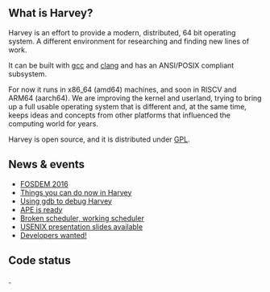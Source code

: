 
## What is Harvey?

Harvey is an effort to provide a modern, distributed, 64 bit operating system. A different environment for researching and finding new lines of work. 

It can be built with <a href="https://gcc.gnu.org/">gcc</a> and <a href="http://clang.llvm.org/">clang</a> and has an ANSI/POSIX compliant subsystem.

For now it runs in x86_64 (amd64) machines, and soon in RISCV and ARM64 (aarch64). We are improving the kernel and userland, trying to bring up a full usable operating system that is different and, at the same time, keeps ideas and concepts from other platforms that influenced the computing world for years. 

Harvey is open source, and it is distributed under [GPL](http://www.gnu.org/licenses/old-licenses/gpl-2.0.en.html).

## News & events

* [FOSDEM 2016](news#harvey-at-FOSDEM-2016)
* [Things you can do now in Harvey](news#things-you-can-do-now-in-harvey)
* [Using gdb to debug Harvey](news#debugging-harvey-gdb)
* [APE is ready](news#ape-is-ready)
* [Broken scheduler, working scheduler](news#broken-scheduler)
* [USENIX presentation slides available](news#usenix-2015-materials)
* [Developers wanted!](news#developers-wanted)


<h2>Code status</h2>
<div class="lazy">
  <a href="https://travis-ci.org/Harvey-OS/harvey">
    <img alt="travis badge" src="data:image/png;base64,R0lGODlhAQABAAD/ACwAAAAAAQABAAACADs=" data-src="https://travis-ci.org/Harvey-OS/harvey.svg?branch=master">
  </a>
  <a href="https://scan.coverity.com/projects/5328">
    <img alt="coverity badge" src="data:image/png;base64,R0lGODlhAQABAAD/ACwAAAAAAQABAAACADs=" data-src="https://scan.coverity.com/projects/5328/badge.svg">
  </a>
</div>

